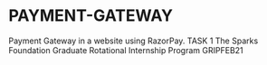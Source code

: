 # PAYMENT-GATEWAY
Payment Gateway in a website using RazorPay. TASK 1 The Sparks Foundation Graduate Rotational Internship Program GRIPFEB21
